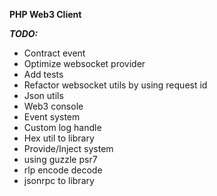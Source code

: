 **PHP Web3 Client**

***TODO:***

- Contract event
- Optimize websocket provider
- Add tests
- Refactor websocket utils by using request id
- Json utils
- Web3 console
- Event system
- Custom log handle
- Hex util to library
- Provide/Inject system
- using guzzle psr7
- rlp encode decode
- jsonrpc to library

